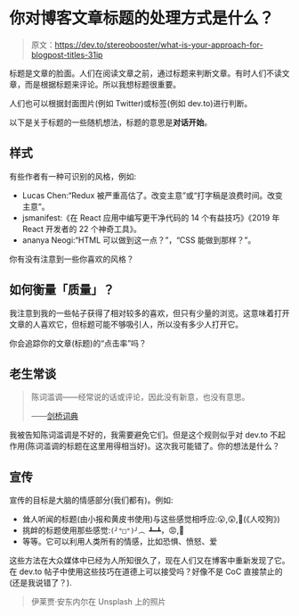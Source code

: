 # 你对博客文章标题的处理方式是什么？

> 原文：<https://dev.to/stereobooster/what-is-your-approach-for-blogpost-titles-31ip>

标题是文章的脸面。人们在阅读文章之前，通过标题来判断文章。有时人们不读文章，而是根据标题来评论。所以我想标题很重要。

人们也可以根据封面图片(例如 Twitter)或标签(例如 dev.to)进行判断。

以下是关于标题的一些随机想法，标题的意思是**对话开始**。

## 样式

有些作者有一种可识别的风格，例如:

*   Lucas Chen:“Redux 被严重高估了。改变主意”或“打字稿是浪费时间。改变主意”。
*   jsmanifest:《在 React 应用中编写更干净代码的 14 个有益技巧》《2019 年 React 开发者的 22 个神奇工具》。
*   ananya Neogi:“HTML 可以做到这一点？”，“CSS 能做到那样？”。

你有没有注意到一些你喜欢的风格？

## 如何衡量「质量」？

我注意到我的一些帖子获得了相对较多的喜欢，但只有少量的浏览。这意味着打开文章的人喜欢它，但标题可能不够吸引人，所以没有多少人打开它。

你会追踪你的文章(标题)的“点击率”吗？

## 老生常谈

> 陈词滥调——经常说的话或评论，因此没有新意，也没有意思。
> 
> ——[剑桥词典](https://dictionary.cambridge.org/dictionary/english/cliche)

我被告知陈词滥调是不好的，我需要避免它们。但是这个规则似乎对 dev.to 不起作用(陈词滥调的标题在这里用得相当好)。这次我可能错了。你的想法是什么？

## 宣传

宣传的目标是大脑的情感部分(我们都有)。例如:

*   耸人听闻的标题(由小报和黄皮书使用)与这些感觉相呼应:😮,😲,🤯(《人咬狗》)
*   挑衅的标题使用那些感觉:`(╯°□°)╯︵ ┻━┻`，😡,🤬
*   等等。它可以利用人类所有的情感，比如恐惧、愤怒、爱

这些方法在大众媒体中已经为人所知很久了，现在人们又在博客中重新发现了它。在 dev.to 帖子中使用这些技巧在道德上可以接受吗？好像不是 CoC 直接禁止的(还是我说错了？).

> 伊莱贾·安东内尔在 Unsplash 上的照片